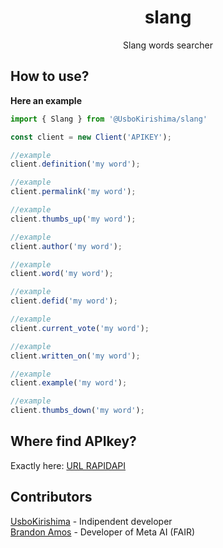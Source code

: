 <div align='center'>

# slang
Slang words searcher

</div>

## How to use?

**Here an example** 
```ts
import { Slang } from '@UsboKirishima/slang'

const client = new Client('APIKEY');

//example
client.definition('my word');

//example
client.permalink('my word');

//example
client.thumbs_up('my word');

//example
client.author('my word');

//example
client.word('my word');

//example
client.defid('my word');

//example
client.current_vote('my word');

//example
client.written_on('my word');

//example 
client.example('my word');

//example 
client.thumbs_down('my word');

```

## Where find APIkey?

Exactly here: [URL RAPIDAPI](https://rapidapi.com/community/api/urban-dictionary)

## Contributors

[UsboKirishima](https://github.com/UsboKirishima) - Indipendent developer
<br/>
[Brandon Amos](https://github.com/bamos) - Developer of Meta AI (FAIR)